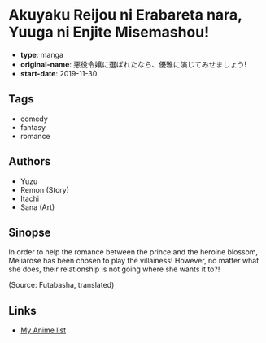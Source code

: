 # Akuyaku Reijou ni Erabareta nara, Yuuga ni Enjite Misemashou!

-   **type**: manga
-   **original-name**: 悪役令嬢に選ばれたなら、優雅に演じてみせましょう!
-   **start-date**: 2019-11-30

## Tags

-   comedy
-   fantasy
-   romance

## Authors

-   Yuzu
-   Remon (Story)
-   Itachi
-   Sana (Art)

## Sinopse

In order to help the romance between the prince and the heroine blossom, Meliarose has been chosen to play the villainess! However, no matter what she does, their relationship is not going where she wants it to?!

(Source: Futabasha, translated)

## Links

-   [My Anime list](https://myanimelist.net/manga/130769/Akuyaku_Reijou_ni_Erabareta_nara_Yuuga_ni_Enjite_Misemashou)
